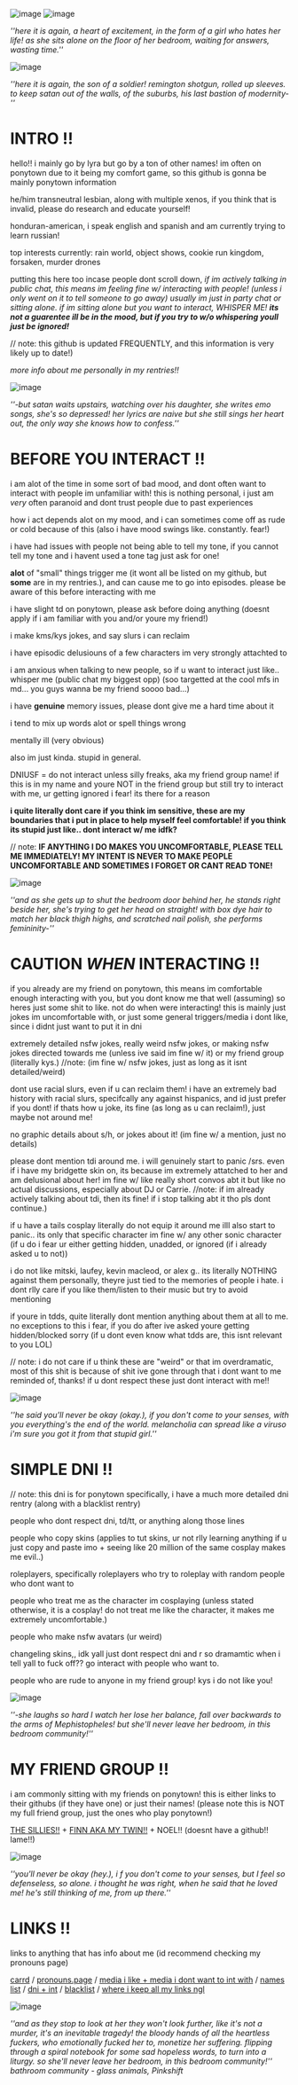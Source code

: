![image](https://github.com/user-attachments/assets/a068b101-255c-44a8-b9ec-d35939493f56)
![image](https://github.com/user-attachments/assets/dbf80dd2-f190-4ae4-9eac-442a684fcc1d)

_''here it is again, a heart of excitement, in the form of a girl who hates her life! as she sits alone on the floor of her bedroom, waiting for answers, wasting time.''_

![image](https://github.com/user-attachments/assets/d2093a95-adb2-403c-890e-ce89dcd1e49d)

_''here it is again, the son of a soldier! remington shotgun, rolled up sleeves. to keep satan out of the walls, of the suburbs, his last bastion of modernity-''_

# INTRO !!

hello!! i mainly go by lyra but go by a ton of other names! im often on ponytown due to it being my comfort game, so this github is gonna be mainly ponytown information

he/him transneutral lesbian, along with multiple xenos, if you think that is invalid, please do research and educate yourself!

honduran-american, i speak english and spanish and am currently trying to learn russian!

top interests currently: rain world, object shows, cookie run kingdom, forsaken, murder drones

putting this here too incase people dont scroll down, *if im actively talking in public chat, this means im feeling fine w/ interacting with people! (unless i only went on it to tell someone to go away) usually im just in party chat or sitting alone. if im sitting alone but you want to interact, WHISPER ME! **its not a guarentee ill be in the mood, but if you try to w/o whispering youll just be ignored!***

// note: this github is updated FREQUENTLY, and this information is very likely up to date!)

*more info about me personally in my rentries!!*

![image](https://github.com/user-attachments/assets/d2093a95-adb2-403c-890e-ce89dcd1e49d)

_''-but satan waits upstairs, watching over his daughter, she writes emo songs, she's so depressed! her lyrics are naive but she still sings her heart out, thе only way she knows how to confess.''_

# BEFORE YOU INTERACT !!

i am alot of the time in some sort of bad mood, and dont often want to interact with people im unfamiliar with! this is nothing personal, i just am *very* often paranoid and dont trust people due to past experiences

how i act depends alot on my mood, and i can sometimes come off as rude or cold because of this (also i have mood swings like. constantly. fear!)

i have had issues with people not being able to tell my tone, if you cannot tell my tone and i havent used a tone tag just ask for one!

**alot** of "small" things trigger me (it wont all be listed on my github, but **some** are in my rentries.), and can cause me to go into episodes. please be aware of this before interacting with me

i have slight td on ponytown, please ask before doing anything (doesnt apply if i am familiar with you and/or youre my friend!)

i make kms/kys jokes, and say slurs i can reclaim

i have episodic delusiouns of a few characters im very strongly attachted to

i am anxious when talking to new people, so if u want to interact just like.. whisper me (public chat my biggest opp) (soo targetted at the cool mfs in md... you guys wanna be my friend soooo bad...)

i have **genuine** memory issues, please dont give me a hard time about it

i tend to mix up words alot or spell things wrong

mentally ill (very obvious)

also im just kinda. stupid in general.

DNIUSF = do not interact unless silly freaks, aka my friend group name! if this is in my name and youre NOT in the friend group but still try to interact with me, ur getting ignored i fear! its there for a reason

**i quite literally dont care if you think im sensitive, these are my boundaries that i put in place to help myself feel comfortable! if you think its stupid just like.. dont interact w/ me idfk?**

// note: **IF ANYTHING I DO MAKES YOU UNCOMFORTABLE, PLEASE TELL ME IMMEDIATELY! MY INTENT IS NEVER TO MAKE PEOPLE UNCOMFORTABLE AND SOMETIMES I FORGET OR CANT READ TONE!**

![image](https://github.com/user-attachments/assets/d2093a95-adb2-403c-890e-ce89dcd1e49d)

_''and as she gеts up to shut the bedroom door behind her, he stands right beside her, she's trying to get her head on straight! with box dye hair to match her black thigh highs, and scratched nail polish, she performs femininity-''_

# CAUTION *WHEN* INTERACTING !!

if you already are my friend on ponytown, this means im comfortable enough interacting with you, but you dont know me that well (assuming) so heres just some shit to like. not do when were interacting! this is mainly just jokes im uncomfortable with, or just some general triggers/media i dont like, since i didnt just want to put it in dni

extremely detailed nsfw jokes, really weird nsfw jokes, or making nsfw jokes directed towards me (unless ive said im fine w/ it) or my friend group (literally kys.) //note: (im fine w/ nsfw jokes, just as long as it isnt detailed/weird)

dont use racial slurs, even if u can reclaim them! i have an extremely bad history with racial slurs, specifcally any against hispanics, and id just prefer if you dont! if thats how u joke, its fine (as long as u can reclaim!), just maybe not around me!

no graphic details about s/h, or jokes about it! (im fine w/ a mention, just no details)

please dont mention tdi around me. i will genuinely start to panic /srs. even if i have my bridgette skin on, its because im extremely attatched to her and am delusional about her! im fine w/ like really short convos abt it but like no actual discussions, especially about DJ or Carrie. //note: if im already actively talking about tdi, then its fine! if i stop talking abt it tho pls dont continue.)

if u have a tails cosplay literally do not equip it around me illl also start to panic.. its only that specific character im fine w/ any other sonic character (if u do i fear ur either getting hidden, unadded, or ignored (if i already asked u to not)) 

i do not like mitski, laufey, kevin macleod, or alex g.. its literally NOTHING against them personally, theyre just tied to the memories of people i hate. i dont rlly care if you like them/listen to their music but try to avoid mentioning

if youre in tdds, quite literally dont mention anything about them at all to me. no exceptions to this i fear, if you do after ive asked youre getting hidden/blocked sorry (if u dont even know what tdds are, this isnt relevant to you LOL)

// note: i do not care if u think these are "weird" or that im overdramatic, most of this shit is because of shit ive gone through that i dont want to me reminded of, thanks! if u dont respect these just dont interact with me!!

![image](https://github.com/user-attachments/assets/d2093a95-adb2-403c-890e-ce89dcd1e49d)

_''he said you'll never be okay (okay.), if you don't come to your senses, with you everything's the end of the world. melancholia can spread like a viruso i'm sure you got it from that stupid girl.''_

# SIMPLE DNI !!

// note: this dni is for ponytown specifically, i have a much more detailed dni rentry (along with a blacklist rentry)

people who dont respect dni, td/tt, or anything along those lines

people who copy skins (applies to tut skins, ur not rlly learning anything if u just copy and paste imo + seeing like 20 million of the same cosplay makes me evil..)

roleplayers, specifically roleplayers who try to roleplay with random people who dont want to

people who treat me as the character im cosplaying (unless stated otherwise, it is a cosplay! do not treat me like the character, it makes me extremely uncomfortable.)

people who make nsfw avatars (ur weird)

changeling skins,, idk yall just dont respect dni and r so dramamtic when i tell yall to fuck off?? go interact with people who want to.

people who are rude to anyone in my friend group! kys i do not like you!

![image](https://github.com/user-attachments/assets/d2093a95-adb2-403c-890e-ce89dcd1e49d)

_''-she laughs so hard I watch her lose her balance, fall over backwards to the arms of Mephistopheles! but she'll never leave her bedroom, in this bedroom community!''_


# MY FRIEND GROUP !!

i am commonly sitting with my friends on ponytown! this is either links to their githubs (if they have one) or just their names! (please note this is NOT my full friend group, just the ones who play ponytown!)

[THE SILLIES!!](https://github.com/Garden-of-Meteors) + [FINN AKA MY TWIN!!](https://github.com/birdsofafeatherr) + NOEL!! (doesnt have a github!! lame!!)

![image](https://github.com/user-attachments/assets/d2093a95-adb2-403c-890e-ce89dcd1e49d)

_''you'll never be okay (hey.), i f you don't come to your senses, but I feel so defenseless, so alone. i thought he was right, when he said that he loved me! he's still thinking of me, from up there.''_


# LINKS !!

links to anything that has info about me (id recommend checking my pronouns page)

[carrd](https://lyraevergreen.carrd.co/#) / [pronouns.page](https://en.pronouns.page/@lyraevergreen) / [media i like + media i dont want to int with](https://rentry.co/lyraevergreen) / [names list](https://rentry.co/lyranames) / [dni + int](https://rentry.co/lyracriteria) / [blacklist](https://rentry.co/lyrablacklist) / [where i keep all my links ngl](https://pronouns.cc/@lyraevergreen)

![image](https://github.com/user-attachments/assets/d2093a95-adb2-403c-890e-ce89dcd1e49d)

_''and as they stop to look at her they won't look further, like it's not a murder, it's an inevitable tragedy! the bloody hands of all the heartless fuckers, who emotionally fucked her to, monetize her suffering. flipping through a spiral notebook for some sad hopeless words, to turn into a liturgy. so she'll never leave her bedroom, in this bedroom community!'' bathroom community - glass animals, Pinkshift_
